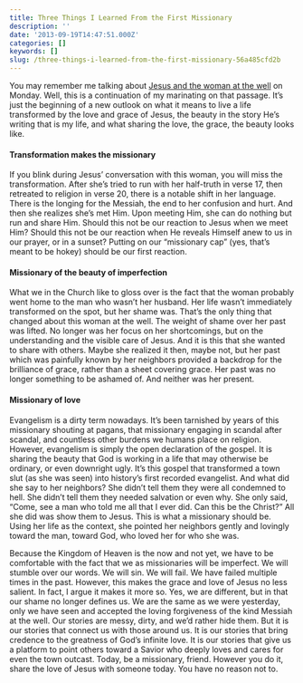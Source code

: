 ```yaml
---
title: Three Things I Learned From the First Missionary
description: ''
date: '2013-09-19T14:47:51.000Z'
categories: []
keywords: []
slug: /three-things-i-learned-from-the-first-missionary-56a485cfd2b
---
```


You may remember me talking about [Jesus and the woman at the well](http://104.193.143.57/~waywar13/ce/what-a-town-slut-taught-me-about-silence/ "What a Town Slut Taught Me About Silence") on Monday. Well, this is a continuation of my marinating on that passage. It’s just the beginning of a new outlook on what it means to live a life transformed by the love and grace of Jesus, the beauty in the story He’s writing that is my life, and what sharing the love, the grace, the beauty looks like.

#### Transformation makes the missionary

If you blink during Jesus’ conversation with this woman, you will miss the transformation. After she’s tried to run with her half-truth in verse 17, then retreated to religion in verse 20, there is a notable shift in her language. There is the longing for the Messiah, the end to her confusion and hurt. And then she realizes she’s met Him. Upon meeting Him, she can do nothing but run and share Him. Should this not be our reaction to Jesus when we meet Him? Should this not be our reaction when He reveals Himself anew to us in our prayer, or in a sunset? Putting on our “missionary cap” (yes, that’s meant to be hokey) should be our first reaction.

#### Missionary of the beauty of imperfection

What we in the Church like to gloss over is the fact that the woman probably went home to the man who wasn’t her husband. Her life wasn’t immediately transformed on the spot, but her shame was. That’s the only thing that changed about this woman at the well. The weight of shame over her past was lifted. No longer was her focus on her shortcomings, but on the understanding and the visible care of Jesus. And it is this that she wanted to share with others. Maybe she realized it then, maybe not, but her past which was painfully known by her neighbors provided a backdrop for the brilliance of grace, rather than a sheet covering grace. Her past was no longer something to be ashamed of. And neither was her present.

#### Missionary of love

Evangelism is a dirty term nowadays. It’s been tarnished by years of this missionary shouting at pagans, that missionary engaging in scandal after scandal, and countless other burdens we humans place on religion. However, evangelism is simply the open declaration of the gospel. It is sharing the beauty that God is working in a life that may otherwise be ordinary, or even downright ugly. It’s this gospel that transformed a town slut (as she was seen) into history’s first recorded evangelist. And what did she say to her neighbors? She didn’t tell them they were all condemned to hell. She didn’t tell them they needed salvation or even why. She only said, “Come, see a man who told me all that I ever did. Can this be the Christ?” All she did was show them to Jesus. This is what a missionary should be. Using her life as the context, she pointed her neighbors gently and lovingly toward the man, toward God, who loved her for who she was.

Because the Kingdom of Heaven is the now and not yet, we have to be comfortable with the fact that we as missionaries will be imperfect. We will stumble over our words. We will sin. We will fail. We have failed multiple times in the past. However, this makes the grace and love of Jesus no less salient. In fact, I argue it makes it more so. Yes, we are different, but in that our shame no longer defines us. We are the same as we were yesterday, only we have seen and accepted the loving forgiveness of the kind Messiah at the well. Our stories are messy, dirty, and we’d rather hide them. But it is our stories that connect us with those around us. It is our stories that bring credence to the greatness of God’s infinite love. It is our stories that give us a platform to point others toward a Savior who deeply loves and cares for even the town outcast. Today, be a missionary, friend. However you do it, share the love of Jesus with someone today. You have no reason not to.